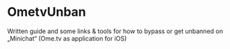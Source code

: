 # OmetvUnban
Written guide and some links &amp; tools for how to bypass or get unbanned on „Minichat“ (Ome.tv as application for iOS)
